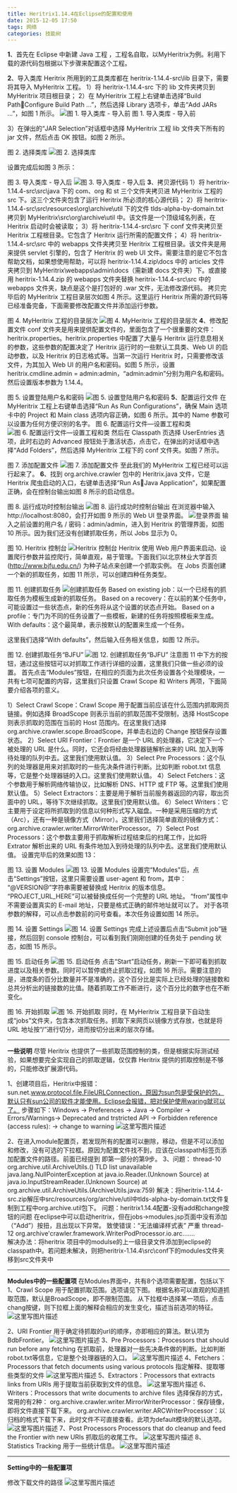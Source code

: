 ```yaml
---
title: Heritrix1.14.4在Eclipse的配置和使用
date: 2015-12-05 17:50
tags: 网络
categories: 技能树
---
```


**1**、首先在 Eclipse 中新建 Java 工程 ，工程名自取，以MyHeritrix为例。利用下载的源代码包根据以下步骤来配置这个工程。

**2**、导入类库
Heritrix 所用到的工具类库都在 heritrix-1.14.4-src\lib 目录下，需要将其导入 MyHeritrix 工程。
1）将 heritrix-1.14.4-src 下的 lib 文件夹拷贝到 MyHeritrix 项目根目录；
2）在 MyHeritrix 工程上右键单击选择“Build PathConfigure Build Path …”，然后选择 Library 选项卡，单击“Add JARs …”，如图 1 所示。
![图 1. 导入类库 - 导入前](http://img.blog.csdn.net/20151205173820969)
图 1. 导入类库 - 导入前
 
3）在弹出的“JAR Selection”对话框中选择 MyHeritrix 工程 lib 文件夹下所有的 jar 文件，然后点击 OK 按钮。如图 2 所示。

图 2. 选择类库
![图 2. 选择类库](http://img.blog.csdn.net/20151205173845329)  
<!--more-->
设置完成后如图 3 所示：

图 3. 导入类库 - 导入后
 ![图 3. 导入类库 - 导入后](http://img.blog.csdn.net/20151205173858632)
**3**、拷贝源代码
1）将 heritrix-1.14.4-src\src\java 下的 com、org 和 st 三个文件夹拷贝进 MyHeritrix 工程的 src 下。这三个文件夹包含了运行 Heritrix 所必须的核心源代码；
2）将 heritrix-1.14.4-src\src\resources\org\archive\util 下的文件 tlds-alpha-by-domain.txt 拷贝到 MyHeritrix\src\org\archive\util 中。该文件是一个顶级域名列表，在 Heritrix 启动时会被读取；
3）将 heritrix-1.14.4-src\src 下 conf 文件夹拷贝至 Heritrix 工程根目录。它包含了 Heritrix 运行所需的配置文件；
4）将 heritrix-1.14.4-src\src 中的 webapps 文件夹拷贝至 Heritrix 工程根目录。该文件夹是用来提供 servlet 引擎的，包含了 Heritrix 的 web UI 文件。需要注意的是它不包含帮助文档，如果想使用帮助，可以将 heritrix-1.14.4.zip\docs 中的 articles 文件夹拷贝到 MyHeritrix\webapps\admin\docs（需新建 docs 文件夹）下。或直接用 heritrix-1.14.4.zip 的 webapps 文件夹替换 heritrix-1.14.4-src\src 中的 webapps 文件夹，缺点是这个是打包好的 .war 文件，无法修改源代码。
拷贝完毕后的 MyHeritrix 工程目录层次如图 4 所示。这里运行 Heritrix 所需的源代码等已经准备完备，下面需要修改配置文件并添加运行参数。
<!--more-->
图 4. MyHeritrix 工程的目录层次
 ![图 4. MyHeritrix 工程的目录层次](http://img.blog.csdn.net/20151205173914305)
**4**、修改配置文件
conf 文件夹是用来提供配置文件的，里面包含了一个很重要的文件：heritrix.properties。heritrix.properties 中配置了大量与 Heritrix 运行息息相关的参数，这些参数的配置决定了 Heritrix 运行时的一些默认工具类、Web UI 的启动参数，以及 Heritrix 的日志格式等。当第一次运行 Heritrix 时，只需要修改该文件，为其加入 Web UI 的用户名和密码。如图 5 所示，设置 heritrix.cmdline.admin = admin:admin，“admin:admin”分别为用户名和密码。然后设置版本参数为 1.14.4。

图 5. 设置登陆用户名和密码
 ![图 5. 设置登陆用户名和密码](http://img.blog.csdn.net/20151205173926792)
**5**、配置运行文件
在 MyHeritrix 工程上右键单击选择“Run As Run Configurations”，确保 Main 选项卡中的 Project 和 Main class 选项内容正确，如图 6 所示。其中的 Name 参数可以设置为任何方便识别的名字。
图 6. 配置运行文件—设置工程和类
 ![图 6. 配置运行文件—设置工程和类](http://img.blog.csdn.net/20151205173940145)
然后在 Classpath 页选择 UserEntries 选项，此时右边的 Advanced 按钮处于激活状态，点击它，在弹出的对话框中选择“Add Folders”，然后选择 MyHeritrix 工程下的 conf 文件夹。如图 7 所示。

图 7. 添加配置文件
 ![图 7. 添加配置文件](http://img.blog.csdn.net/20151205173951621)
至此我们的 MyHeritrix 工程已经可以运行起来了。
**6**、找到 org.archive.crawler 包中的 Heritrix.java 文件，它是 Heritrix 爬虫启动的入口，右键单击选择“Run AsJava Application”，如果配置正确，会在控制台输出如图 8 所示的启动信息。

图 8. 运行成功时控制台输出
 ![图 8. 运行成功时控制台输出](http://img.blog.csdn.net/20151205174001863)
在浏览器中输入 http://localhost:8080，会打开如图 9 所示的 Web UI 登录界面。
 ![登录界面](http://img.blog.csdn.net/20151205174021046)
输入之前设置的用户名 / 密码：admin/admin，进入到 Heritrix 的管理界面，如图 10 所示。因为我们还没有创建抓取任务，所以 Jobs 显示为 0。

图 10. Heritrix 控制台
 ![Heritrix 控制台](http://img.blog.csdn.net/20151205174032327)
Heritrix 使用 Web 用户界面来启动、设置爬行参数并监控爬行，简单直观，易于管理。下面我们以北京林业大学首页 (http://www.bjfu.edu.cn/) 为种子站点来创建一个抓取实例。
在 Jobs 页面创建一个新的抓取任务，如图 11 所示，可以创建四种任务类型。

图 11. 创建抓取任务
![创建抓取任务](http://img.blog.csdn.net/20151205174041331) 
Based on existing job：以一个已经有的抓取任务为模板生成新的抓取任务。
Based on a recovery：在以前的某个任务中，可能设置过一些状态点，新的任务将从这个设置的状态点开始。
Based on a profile：专门为不同的任务设置了一些模板，新建的任务将按照模板来生成。
With defaults：这个最简单，表示按默认的配置来生成一个任务。

这里我们选择“With defaults”，然后输入任务相关信息，如图 12 所示。

图 12. 创建抓取任务“BJFU”
 ![图 12. 创建抓取任务“BJFU”](http://img.blog.csdn.net/20151205174053536)
注意图 11 中下方的按钮，通过这些按钮可以对抓取工作进行详细的设置，这里我们只做一些必须的设置。
首先点击“Modules”按钮，在相应的页面为此次任务设置各个处理模块，一共有七项可配置的内容，这里我们只设置 Crawl Scope 和 Writers 两项，下面简要介绍各项的意义。

1）Select Crawl Scope：Crawl Scope 用于配置当前应该在什么范围内抓取网页链接。例如选择 BroadScope 则表示当前的抓取范围不受限制，选择 HostScope 则表示抓取的范围在当前的 Host 范围内。在这里我们选择 org.archive.crawler.scope.BroadScope，并单击右边的 Change 按钮保存设置状态。
2）Select URI Frontier：Frontier 是一个 URL 的处理器，它决定下一个被处理的 URL 是什么。同时，它还会将经由处理器链解析出来的 URL 加入到等待处理的队列中去。这里我们使用默认值。
3）Select Pre Processors：这个队列的处理器是用来对抓取时的一些先决条件进行判断。比如判断 robot.txt 信息等，它是整个处理器链的入口。这里我们使用默认值。
4）Select Fetchers：这个参数用于解析网络传输协议，比如解析 DNS、HTTP 或 FTP 等。这里我们使用默认值。
5）Select Extractors：主要是用于解析当前服务器返回的内容，取出页面中的 URL，等待下次继续抓取。这里我们使用默认值。
6）Select Writers：它主要用于设定将所抓取到的信息以何种形式写入磁盘。一种是采用压缩的方式（Arc），还有一种是镜像方式（Mirror）。这里我们选择简单直观的镜像方式：org.archive.crawler.writer.MirrorWriterProcessor。
7）Select Post Processors：这个参数主要用于抓取解析过程结束后的扫尾工作，比如将 Extrator 解析出来的 URL 有条件地加入到待处理的队列中去。这里我们使用默认值。
设置完毕后的效果如图 13：

图 13. 设置 Modules
 ![图 13. 设置 Modules
](http://img.blog.csdn.net/20151205174107477)
设置完“Modules”后，点击“Settings”按钮，这里只需要设置 user-agent 和 from，其中：
“@VERSION@”字符串需要被替换成 Heritrix 的版本信息。
“PROJECT_URL_HERE”可以被替换成任何一个完整的 URL 地址。
“from”属性中不需要设置真实的 E-mail 地址，只要是格式正确的邮件地址就可以了。
对于各项参数的解释，可以点击参数前的问号查看。本次任务设置如图 14 所示。

图 14. 设置 Settings
 ![图 14. 设置 Settings](http://img.blog.csdn.net/20151205174120090)
完成上述设置后点击“Submit job”链接，然后回到 console 控制台，可以看到我们刚刚创建的任务处于 pending 状态，如图 15 所示。

图 15. 启动任务
![图 15. 启动任务](http://img.blog.csdn.net/20151205174131723) 
点击“Start”启动任务，刷新一下即可看到抓取进度以及相关参数。同时可以暂停或终止抓取过程，如图 16 所示。需要注意的是，进度条的百分比数量并不是准确的，这个百分比是实际上已经处理的链接数和总共分析出的链接数的比值。随着抓取工作不断进行，这个百分比的数字也在不断变化。

图 16. 开始抓取
 ![图 16. 开始抓取](http://img.blog.csdn.net/20151205174141758)
同时，在 MyHeritrix 工程目录下自动生成“jobs”文件夹，包含本次抓取任务。抓取下来网页以镜像方式存放，也就是将 URL 地址按“/”进行切分，进而按切分出来的层次存储。

-------------------
**一些说明**
尽管 Heritrix 也提供了一些抓取范围控制的类，但是根据实际测试经验，如果想要完全实现自己的抓取逻辑，仅仅靠 Heritrix 提供的抓取控制是不够的，只能修改扩展源代码。

1、创建项目后，Heritrix中报错：sun.net.www.protocol.file.FileURLConnection，原因为sun包是受保护的包，默认只有sun公司的软件才能使用。Eclipse会报错，把对保护使用waring就可以了。
步骤如下：Windows -> Preferences -> Java -> Compiler -> Errors/Warnings-> Deprecated and trstricted API -> Forbidden reference (access rules): -> change to warning
 ![这里写图片描述](http://img.blog.csdn.net/20151205174230760)

2、在进入module配置页，若发现所有的配置可以删除，移动，但是不可以添加和修改，没有可选的下拉框。原因为配置文件找不到，应该在classpath标签页添加配置文件的路径。前面已经提到
即第一部分的第9步。
3、问题： thread-10 org.archive.util.ArchiveUtils.<clinit>() TLD list unavailable
java.lang.NullPointerException
at java.io.Reader.<init>(Unknown Source)
at java.io.InputStreamReader.<init>(Unknown Source)
at org.archive.util.ArchiveUtils.<clinit>(ArchiveUtils.java:759)
解决：将heritrix-1.14.4-src.zip解压中src/resources/org/archive/util中tlds-alpha-by-domain.txt文件复制到工程中org.archive.util包下。
问题：heritrix1.14.4配置-没有add和change按钮的问题
在eclipse中可以启动heritrix，但在jobs->modules.jsp页面中没有添加（“Add”）按扭，且出现以下异常。
              致使错误：“无法编译样式表”              严重 thread-12 org.archive'crawler.framework.WriterPodProcessor.io.arc.......            
 解决办法：将heritrix 项目中的modulse的上一级目录文件添加到eclipse的classpath中。若问题未解决，则把heritrix-1.14.4\src\conf下的modules文件夹移到src文件夹中

-------------------
**Modules中的一些配置项**
在Modules界面中，共有8个选项需要配置，包括以下
1、Crawl Scope
用于配置抓取范围。选项请见下图。
根据名称可以直观的知道抓取范围，默认是BroadScope，即不限制范围。
从下拉框中选择某一项后，点击chang按键，则下拉框上面的解释会相应的发生变化，描述当前选项的特征。
![这里写图片描述](http://img.blog.csdn.net/20151205174250243)
 
2、URI Frontier
用于确定待抓取的url的顺序，亦即相应的算法。默认项为BdbFrontier。
 ![这里写图片描述](http://img.blog.csdn.net/20151205174300859)
3、Pre Processors：Processors that should run before any fetching
在抓取前，处理器对一些先决条件做的判断。比如判断robot.txt等信息，它是整个处理器链的入口。
 ![这里写图片描述](http://img.blog.csdn.net/20151205174313470)
4、Fetchers：Processors that fetch documents using various protocols
指定解释、提取哪些类型的文件
 ![这里写图片描述](http://img.blog.csdn.net/20151205174328072)
5、Extractors：Processors that extracts links from URIs
用于提取当前获取到文件的信息。
 ![这里写图片描述](http://img.blog.csdn.net/20151205174342690)
6、Writers：Processors that write documents to archive files
选择保存的方式，常用的有2种：
org.archive.crawler.writer.MirrorWriterProcessor：保存镜像，即将文件直接下载下来。
org.archive.crawler.writer.ARCWriterProcessor：以归档的格式下载下来，此时文件不可直接查看。此项为default模块的默认选项。
 ![这里写图片描述](http://img.blog.csdn.net/20151205174355521)
7、Post Processors Processors that do cleanup and feed the Frontier with new URIs
抓取后的收尾工作。
 ![这里写图片描述](http://img.blog.csdn.net/20151205174405405)
8、Statistics Tracking
用于一些统计信息。
 ![这里写图片描述](http://img.blog.csdn.net/20151205174416432)

-------------------
**Setting中的一些配置项**
 
修改下载文件的路径
![这里写图片描述](http://img.blog.csdn.net/20151205174423666)